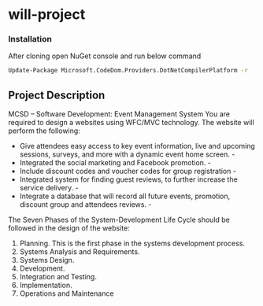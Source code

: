 # will-project

### Installation
After cloning open NuGet console and run below command

```sh
Update-Package Microsoft.CodeDom.Providers.DotNetCompilerPlatform -r
```
## Project Description
MCSD – Software Development: Event Management System You are required to design a websites using WFC/MVC technology. The website will perform the following: 

- Give attendees easy access to key event information, live and upcoming sessions, surveys, and more with a dynamic event home screen. -
- Integrated the social marketing and Facebook promotion. -
- Include discount codes and voucher codes for group registration -
- Integrated system for finding guest reviews, to further increase the service delivery. -
- Integrate a database that will record all future events, promotion, discount group and attendees reviews. -

The Seven Phases of the System-Development Life Cycle should be followed in the design of the website: 

1. Planning. This is the first phase in the systems development process.
2. Systems Analysis and Requirements.
3. Systems Design.
4. Development.
5. Integration and Testing.
6. Implementation.
7. Operations and Maintenance